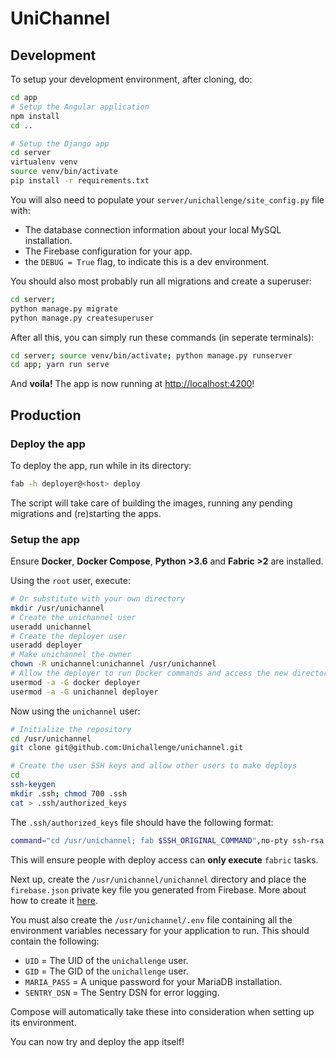 
# UniChannel

## Development

To setup your development environment, after cloning, do:

```bash
cd app
# Setup the Angular application
npm install
cd ..

# Setup the Django app
cd server
virtualenv venv
source venv/bin/activate
pip install -r requirements.txt
```

You will also need to populate your `server/unichallenge/site_config.py` file with:

* The database connection information about your local MySQL installation.
* The Firebase configuration for your app.
* the `DEBUG = True` flag, to indicate this is a dev environment.

You should also most probably run all migrations and create a superuser:

```bash
cd server;
python manage.py migrate
python manage.py createsuperuser
```

After all this, you can simply run these commands (in seperate terminals):

```bash
cd server; source venv/bin/activate; python manage.py runserver
cd app; yarn run serve
```

And **voila!** The app is now running at [http://localhost:4200](http://localhost:4200)!

## Production

### Deploy the app

To deploy the app, run while in its directory:

```bash
fab -h deployer@<host> deploy
```

The script will take care of building the images, running any pending migrations and (re)starting the apps.

### Setup the app

Ensure **Docker**, **Docker Compose**, **Python >3.6** and **Fabric >2** are installed.

Using the `root` user, execute:

```bash
# Or substitute with your own directory
mkdir /usr/unichannel
# Create the unichannel user
useradd unichannel
# Create the deployer user
useradd deployer
# Make unichannel the owner
chown -R unichannel:unichannel /usr/unichannel
# Allow the deployer to run Docker commands and access the new directory
usermod -a -G docker deployer
usermod -a -G unichannel deployer
```

Now using the `unichannel` user:

```bash
# Initialize the repository
cd /usr/unichannel
git clone git@github.com:Unichallenge/unichannel.git

# Create the user SSH keys and allow other users to make deploys
cd
ssh-keygen
mkdir .ssh; chmod 700 .ssh
cat > .ssh/authorized_keys
```

The `.ssh/authorized_keys` file should have the following format:

```bash
command="cd /usr/unichannel; fab $SSH_ORIGINAL_COMMAND",no-pty ssh-rsa # ...
```

This will ensure people with deploy access can **only execute** `fabric` tasks.

Next up, create the `/usr/unichannel/unichannel` directory and place the `firebase.json` private key file you
generated from Firebase. More about how to create it [here](https://firebase.google.com/docs/admin/setup#initialize_the_sdk).

You must also create the `/usr/unichannel/.env` file containing all the environment variables
necessary for your application to run. This should contain the following:

* `UID` = The UID of the `unichallenge` user.
* `GID` = The GID of the `unichallenge` user.
* `MARIA_PASS` = A unique password for your MariaDB installation.
* `SENTRY_DSN` = The Sentry DSN for error logging.

Compose will automatically take these into consideration when setting up its environment.

You can now try and deploy the app itself!
